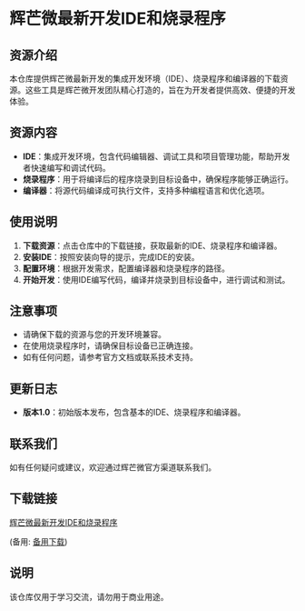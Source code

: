 # 辉芒微最新开发IDE和烧录程序

## 资源介绍

本仓库提供辉芒微最新开发的集成开发环境（IDE）、烧录程序和编译器的下载资源。这些工具是辉芒微开发团队精心打造的，旨在为开发者提供高效、便捷的开发体验。

## 资源内容

- **IDE**：集成开发环境，包含代码编辑器、调试工具和项目管理功能，帮助开发者快速编写和调试代码。
- **烧录程序**：用于将编译后的程序烧录到目标设备中，确保程序能够正确运行。
- **编译器**：将源代码编译成可执行文件，支持多种编程语言和优化选项。

## 使用说明

1. **下载资源**：点击仓库中的下载链接，获取最新的IDE、烧录程序和编译器。
2. **安装IDE**：按照安装向导的提示，完成IDE的安装。
3. **配置环境**：根据开发需求，配置编译器和烧录程序的路径。
4. **开始开发**：使用IDE编写代码，编译并烧录到目标设备中，进行调试和测试。

## 注意事项

- 请确保下载的资源与您的开发环境兼容。
- 在使用烧录程序时，请确保目标设备已正确连接。
- 如有任何问题，请参考官方文档或联系技术支持。

## 更新日志

- **版本1.0**：初始版本发布，包含基本的IDE、烧录程序和编译器。

## 联系我们

如有任何疑问或建议，欢迎通过辉芒微官方渠道联系我们。

## 下载链接
[辉芒微最新开发IDE和烧录程序](https://pan.quark.cn/s/07699e46b278) 

(备用: [备用下载](https://pan.baidu.com/s/14EAj6XjfYX4KMLM4LHTMJw?pwd=1234))

## 说明

该仓库仅用于学习交流，请勿用于商业用途。
